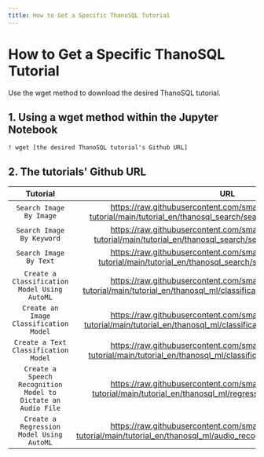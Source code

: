 ```yaml
---
title: How to Get a Specific ThanoSQL Tutorial
---
```


# __How to Get a Specific ThanoSQL Tutorial__

Use the wget method to download the desired ThanoSQL tutorial.

## __1. Using a wget method within the Jupyter Notebook__

```
! wget [the desired ThanoSQL tutorial's Github URL]
```
## __2. The tutorials' Github URL__

| Tutorial      | URL                          |
| :---------: | :----------------------------------: |
| `Search Image By Image`       | https://raw.githubusercontent.com/smartmind-team/thanosql-tutorial/main/tutorial_en/thanosql_search/search_image_by_keyword.ipynb |
| `Search Image By Keyword`         | https://raw.githubusercontent.com/smartmind-team/thanosql-tutorial/main/tutorial_en/thanosql_search/search_image_by_image.ipynb  |
| `Search Image By Text`  | https://raw.githubusercontent.com/smartmind-team/thanosql-tutorial/main/tutorial_en/thanosql_search/search_image_by_text.ipynb |
| `Create a Classification Model Using AutoML`    | https://raw.githubusercontent.com/smartmind-team/thanosql-tutorial/main/tutorial_en/thanosql_ml/classification/automl_classification.ipynb |
| `Create an Image Classification Model`    | https://raw.githubusercontent.com/smartmind-team/thanosql-tutorial/main/tutorial_en/thanosql_ml/classification/image_classification.ipynb |
| `Create a Text Classification Model`    | https://raw.githubusercontent.com/smartmind-team/thanosql-tutorial/main/tutorial_en/thanosql_ml/classification/text_classification.ipynb |
| `Create a Speech Recognition Model to Dictate an Audio File`    | https://raw.githubusercontent.com/smartmind-team/thanosql-tutorial/main/tutorial_en/thanosql_ml/regression/automl_regression.ipynb |
| `Create a Regression Model Using AutoML`    | https://raw.githubusercontent.com/smartmind-team/thanosql-tutorial/main/tutorial_en/thanosql_ml/audio_recognition/speech_recognition.ipynb |
